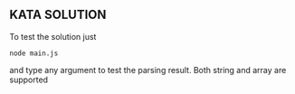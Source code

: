 
## KATA SOLUTION 

To test the solution just

```
node main.js
```

and type any argument to test the parsing result. Both string and array are supported 
